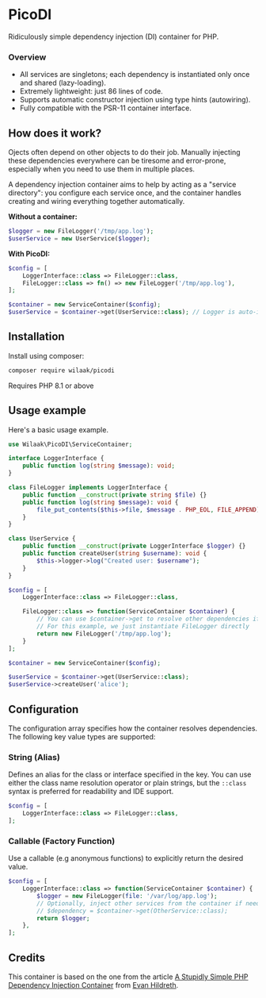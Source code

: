 # PicoDI 

Ridiculously simple dependency injection (DI) container for PHP.

### Overview

- All services are singletons; each dependency is instantiated only once and shared (lazy-loading).
- Extremely lightweight: just 86 lines of code.
- Supports automatic constructor injection using type hints (autowiring).
- Fully compatible with the PSR-11 container interface.

## How does it work?

Ojects often depend on other objects to do their job. Manually injecting these dependencies everywhere can be tiresome and error-prone, especially when you need to use them in multiple places.

A dependency injection container aims to help by acting as a "service directory": you configure each service once, and the container handles creating and wiring everything together automatically.

**Without a container:**

```PHP
$logger = new FileLogger('/tmp/app.log');
$userService = new UserService($logger);
```

**With PicoDI:**

```PHP
$config = [
    LoggerInterface::class => FileLogger::class,
    FileLogger::class => fn() => new FileLogger('/tmp/app.log'),
];

$container = new ServiceContainer($config);
$userService = $container->get(UserService::class); // Logger is auto-injected!
```

## Installation

Install using composer:

```bash
composer require wilaak/picodi
```

Requires PHP 8.1 or above

## Usage example

Here's a basic usage example.

```php
use Wilaak\PicoDI\ServiceContainer;

interface LoggerInterface {
    public function log(string $message): void;
}

class FileLogger implements LoggerInterface {
    public function __construct(private string $file) {}
    public function log(string $message): void {
        file_put_contents($this->file, $message . PHP_EOL, FILE_APPEND);
    }
}

class UserService {
    public function __construct(private LoggerInterface $logger) {}
    public function createUser(string $username): void {
        $this->logger->log("Created user: $username");
    }
}

$config = [
    LoggerInterface::class => FileLogger::class,

    FileLogger::class => function(ServiceContainer $container) {
        // You can use $container->get to resolve other dependencies if needed
        // For this example, we just instantiate FileLogger directly
        return new FileLogger('/tmp/app.log');
    }
];

$container = new ServiceContainer($config);

$userService = $container->get(UserService::class);
$userService->createUser('alice');
```

## Configuration

The configuration array specifies how the container resolves dependencies. The following key value types are supported:

### String (Alias)

Defines an alias for the class or interface specified in the key. You can use either the class name resolution operator or plain strings, but the `::class` syntax is preferred for readability and IDE support.

```php
$config = [
    LoggerInterface::class => FileLogger::class,
];
```

### Callable (Factory Function)

Use a callable (e.g anonymous functions) to explicitly return the desired value.

```php
$config = [
    LoggerInterface::class => function(ServiceContainer $container) {
        $logger = new FileLogger(file: '/var/log/app.log');
        // Optionally, inject other services from the container if needed:
        // $dependency = $container->get(OtherService::class);
        return $logger;
    },
];
```

## Credits  

This container is based on the one from the article [A Stupidly Simple PHP Dependency Injection Container](https://oddevan.com/2023/08/31/a-stupidly-simple.html) from [Evan Hildreth](https://github.com/oddevan).
